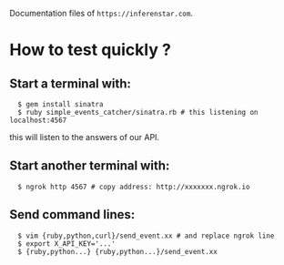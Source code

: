 Documentation files of `https://inferenstar.com`.

# How to test quickly ?

## Start a terminal with:
```
  $ gem install sinatra
  $ ruby simple_events_catcher/sinatra.rb # this listening on localhost:4567
```
this will listen to the answers of our API.

## Start another terminal with:
```
  $ ngrok http 4567 # copy address: http://xxxxxxx.ngrok.io
```

## Send command lines:

```
  $ vim {ruby,python,curl}/send_event.xx # and replace ngrok line
  $ export X_API_KEY='...'
  $ {ruby,python...} {ruby,python...}/send_event.xx
```

